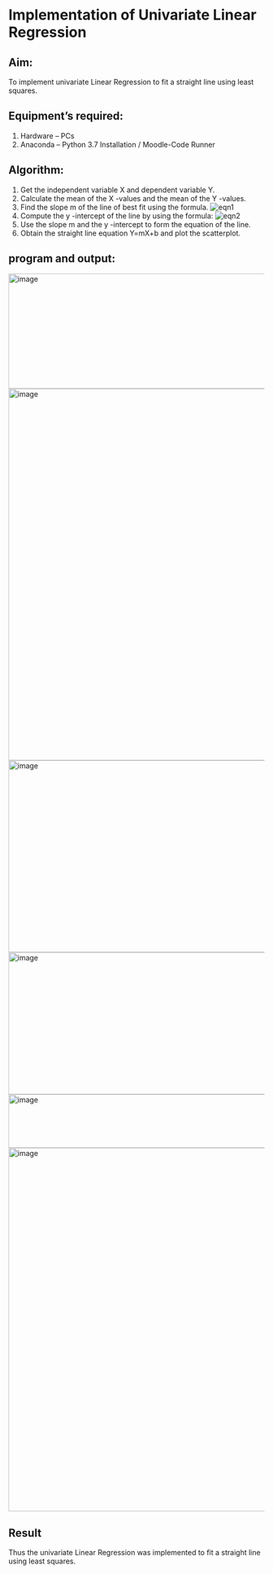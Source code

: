 # Implementation of Univariate Linear Regression
## Aim:
To implement univariate Linear Regression to fit a straight line using least squares.
## Equipment’s required:
1.	Hardware – PCs
2.	Anaconda – Python 3.7 Installation / Moodle-Code Runner
## Algorithm:
1.	Get the independent variable X and dependent variable Y.
2.	Calculate the mean of the X -values and the mean of the Y -values.
3.	Find the slope m of the line of best fit using the formula.
 ![eqn1](./eq1.jpg)
4.	Compute the y -intercept of the line by using the formula:
![eqn2](./eq2.jpg)  
5.	Use the slope m and the y -intercept to form the equation of the line.
6.	Obtain the straight line equation Y=mX+b and plot the scatterplot.
## program and output:

<img width="1070" height="226" alt="image" src="https://github.com/user-attachments/assets/203a5e2d-4d19-48d5-9be6-053128400fc0" />

<img width="1054" height="730" alt="image" src="https://github.com/user-attachments/assets/850966ff-4f1c-4909-99a1-304d6fff8b19" />

<img width="1086" height="377" alt="image" src="https://github.com/user-attachments/assets/115c31f5-c0cc-4be3-878c-9ab46e559223" />

<img width="1783" height="279" alt="image" src="https://github.com/user-attachments/assets/8194e457-baba-4c9d-a68b-8b867f10a96f" />

<img width="1071" height="105" alt="image" src="https://github.com/user-attachments/assets/73c12372-8d27-4c55-9fb0-49f1605ff9ea" />

<img width="1026" height="714" alt="image" src="https://github.com/user-attachments/assets/d220b113-7e50-4825-85af-267b4b573cdd" />


## Result
Thus the univariate Linear Regression was implemented to fit a straight line using least squares.
